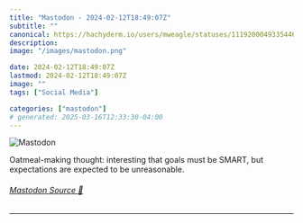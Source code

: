```yaml
---
title: "Mastodon - 2024-02-12T18:49:07Z"
subtitle: ""
canonical: https://hachyderm.io/users/mweagle/statuses/111920004933544697
description:
image: "/images/mastodon.png"

date: 2024-02-12T18:49:07Z
lastmod: 2024-02-12T18:49:07Z
image: ""
tags: ["Social Media"]

categories: ["mastodon"]
# generated: 2025-03-16T12:33:30-04:00
---
```

![Mastodon](/images/mastodon.png)

<p>Oatmeal-making thought: interesting that goals must be SMART, but expectations are expected to be unreasonable.</p>


###### [Mastodon Source 🐘](https://hachyderm.io/@mweagle/111920004933544697)

___
